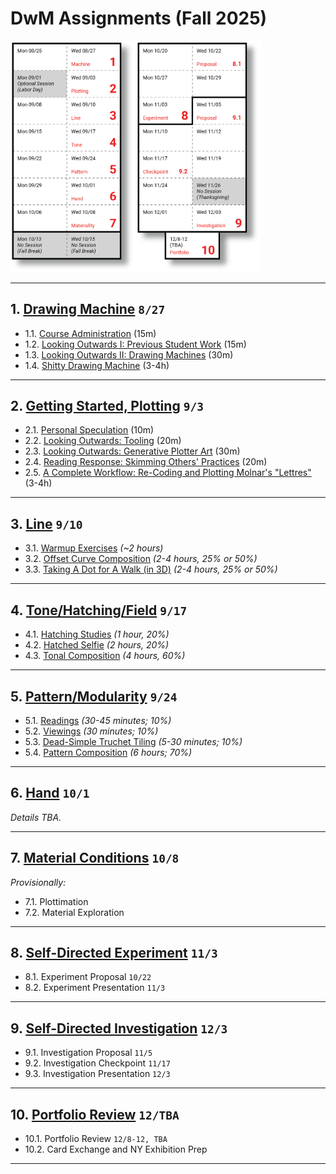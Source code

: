 # DwM Assignments (Fall 2025)

<img src="../../syllabus/img/2025_schedule.png" width="400">


---

## 1. [Drawing Machine](01_drawing_machine/README.md) `8/27`

* 1.1. [Course Administration](01_drawing_machine/README.md#11-course-administration) (15m)
* 1.2. [Looking Outwards I: Previous Student Work](01_drawing_machine/README.md#12-looking-outwards-i-previous-student-work) (15m)
* 1.3. [Looking Outwards II: Drawing Machines](01_drawing_machine/README.md#13-looking-outwards-ii-drawing-machines) (30m)
* 1.4. [Shitty Drawing Machine](01_drawing_machine/README.md#14-%EF%B8%8F-shitty-drawing-machine) (3-4h)


---

## 2. [Getting Started, Plotting](02_getting_started/README.md) `9/3`

* 2.1. [Personal Speculation](02_getting_started/README.md#21-personal-speculation) (10m)
* 2.2. [Looking Outwards: Tooling](02_getting_started/README.md#22-looking-outwards-tooling) (20m) 
* 2.3. [Looking Outwards: Generative Plotter Art](02_getting_started/README.md#23-looking-outwards-generative-plotter-art) (30m)
* 2.4. [Reading Response: Skimming Others' Practices](02_getting_started/README.md#24-reading-response-skimming-others-practices) (20m)
* 2.5. [A Complete Workflow: Re-Coding and Plotting Molnar's "Lettres"](02_getting_started/README.md#25-re-coding-and-plotting-molnars-lettres) (3-4h)


---

## 3. [Line](03_line/README.md) `9/10`

* 3.1. [Warmup Exercises](03_line/README.md#31-warmup-exercises) *(~2 hours)*
* 3.2. [Offset Curve Composition](03_line/README.md#32-offset-curve-composition) *(2-4 hours, 25% or 50%)*
* 3.3. [Taking A Dot for A Walk (in 3D)](03_line/README.md#33-taking-a-dot-for-a-walk-in-3d) *(2-4 hours, 25% or 50%)*


---

## 4. [Tone/Hatching/Field](04_tone/README.md) `9/17`

* 4.1. [Hatching Studies](04_tone/README.md#41-hatching-studies) *(1 hour, 20%)*
* 4.2. [Hatched Selfie](04_tone/README.md#42-hatched-selfie) *(2 hours, 20%)*
* 4.3. [Tonal Composition](04_tone/README.md#43-tonal-composition) *(4 hours, 60%)*


---

## 5. [Pattern/Modularity](05_pattern/README.md) `9/24`

* 5.1. [Readings](05_pattern/README.md#51-readings) *(30-45 minutes; 10%)*
* 5.2. [Viewings](05_pattern/README.md#52-viewings) *(30 minutes; 10%)*
* 5.3. [Dead-Simple Truchet Tiling](05_pattern/README.md#53-dead-simple-truchet-tiling) *(5-30 minutes; 10%)*
* 5.4. [Pattern Composition](05_pattern/README.md#54-pattern-composition) *(6 hours; 70%)* 

---

## 6. [Hand](06_hand/README.md) `10/1` 

*Details TBA.*


---

## 7. [Material Conditions](07_material_conditions/README.md) `10/8`

*Provisionally:*

* 7.1. Plottimation
* 7.2. Material Exploration


---

## 8. [Self-Directed Experiment](08_self_directed_experiment/README.md) `11/3`

* 8.1. Experiment Proposal `10/22`
* 8.2. Experiment Presentation `11/3`


---

## 9. [Self-Directed Investigation](09_self_directed_investigation/README.md) `12/3`

* 9.1. Investigation Proposal `11/5`
* 9.2. Investigation Checkpoint `11/17`
* 9.3. Investigation Presentation `12/3`


---

## 10. [Portfolio Review](10_portfolio_review/README.md) `12/TBA`

* 10.1. Portfolio Review `12/8-12, TBA`
* 10.2. Card Exchange and NY Exhibition Prep

---
